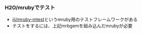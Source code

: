 ### H2O/mrubyでテスト

* [iij/mruby-mtest](https://github.com/iij/mruby-mtest)というmruby用のテストフレームワークがある
* テストをするには、上記mrbgemを組み込んだmrubyが必要

